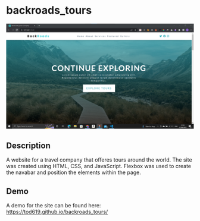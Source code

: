 # backroads_tours

![Site Image](images/siteImage.png)

## Description

A website for a travel company that offeres tours around the world. The site was created using HTML, CSS, and JavaScript. Flexbox was used to create the navabar and position the elements within the page.

## Demo

A demo for the site can be found here: https://tod619.github.io/backroads_tours/
